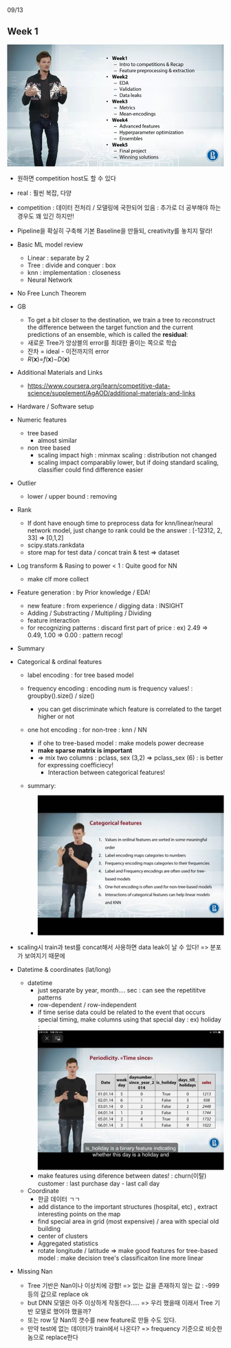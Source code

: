 09/13

## Week 1

![curriculum](.\curriculum.jpg)

- 원하면 competition host도 할 수 있다
- real : 훨씬 복잡, 다양
- competition : 데이터 전처리 / 모델링에 국한되어 있음 : 추가로 더 공부해야 하는 경우도 꽤 있긴 하지만!
- Pipeline을 확실히 구축해 기본 Baseline을 만들되, creativity를 놓치지 말라!



- Basic ML model review
  - Linear : separate by 2
  - Tree : divide and conquer : box
  - knn : implementation : closeness
  - Neural Network



- No Free Lunch Theorem

- GB
  - To get a bit closer to the destination, we train a tree to reconstruct the difference between the target function and the current predictions of an ensemble, which is called the **residual**:
  - 새로운 Tree가 앙상블의 error를 최대한 줄이는 쪽으로 학습
  - 잔차 = ideal - 이전까지의 error
  - *R*(**x**)=*f*(**x**)−*D*(**x**)



- Additional Materials and Links
  - https://www.coursera.org/learn/competitive-data-science/supplement/AgAOD/additional-materials-and-links



- Hardware / Software setup



- Numeric features
  - tree based
    - almost similar
  - non tree based
    - scaling impact high : minmax scaling : distribution not changed
    - scaling impact comparabliy lower, but if doing standard scaling, classifier could find difference easier



- Outlier
  - lower / upper bound : removing



- Rank
  - If dont have enough time to preprocess data for knn/linear/neural network model, just change to rank could be the answer : [-12312, 2, 33] => [0,1,2]
  - scipy.stats.rankdata
  - store map for test data / concat train & test => dataset



- Log transform & Rasing to power < 1 : Quite good for NN
  - make clf more collect



- Feature generation : by Prior knowledge / EDA!
  - new feature : from experience / digging data : INSIGHT
  - Adding / Substracting / Multipling / Dividing
  - feature interaction
  - for recognizing patterns : discard first part of price : ex) 2.49 => 0.49, 1.00 => 0.00 : pattern recog!



- Summary



- Categorical & ordinal features

  - label encoding : for tree based model
  - frequency encoding : encoding num is frequency values! : groupby().size() / size()
    -  you can get discriminate which feature is correlated to the target higher or not
  - one hot encoding : for non-tree : knn / NN
    - if ohe to tree-based model : make models power decrease
    - **make sparse matrix is important**
    - => mix two columns : pclass, sex (3,2) => pclass_sex (6) : is better for expressing coefficiecy!
      - Interaction between categorical features!

  - summary:
    - ![summary](.\summary.jpg)

- scaling시 train과 test를 concat해서 사용하면 data leak이 날 수 있다! => 분포가 보여지기 때문에





- Datetime & coordinates (lat/long)
  - datetime
    -  just separate by year, month.... sec : can see the repetititve patterns
    - row-dependent / row-independent
    - if time serise data could be related to the event that occurs special timing, make columns using that special day : ex) holiday : ![holiday](.\holiday.jpg)
    - make features using diference between dates! : churn(이탈) customer : last purchase day - last call day
  - Coordinate
    - 한글 데이터 ㄱㄱ
    - add distance to the important structures (hospital, etc) , extract interesting points on the map
    - find special area in grid (most expensive) / area with special old building
    - center of clusters
    - Aggregated statistics
    - rotate longitude / latitude => make good features for tree-based model : make decision tree's classificaiton line more linear



- Missing Nan
  - Tree 기반은 Nan이나 이상치에 강함! => 없는 값을 존재하지 않는 값 : -999 등의 값으로 replace ok
  - but DNN 모델은 아주 이상하게 작동한다..... => 우리 했을때 이래서 Tree 기반 모델로 했어야 했을까?
  - 또는 row 당 Nan의 갯수를 new feature로 만들 수도 있다.
  - 만약 test에 없는 데이터가 train에서 나온다? => frequency 기준으로 비슷한 놈으로 replace한다